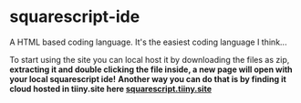 # squarescript-ide
A HTML based coding language. It's the easiest coding language I think...


To start using the site you can local host it by downloading the files as zip, **extracting it and double clicking the file inside, a new page will open with your local squarescript ide!**
**Another way you can do that is by finding it cloud hosted in tiiny.site here [squarescript.tiiny.site ](https://squarescript.tiiny.site/)**


